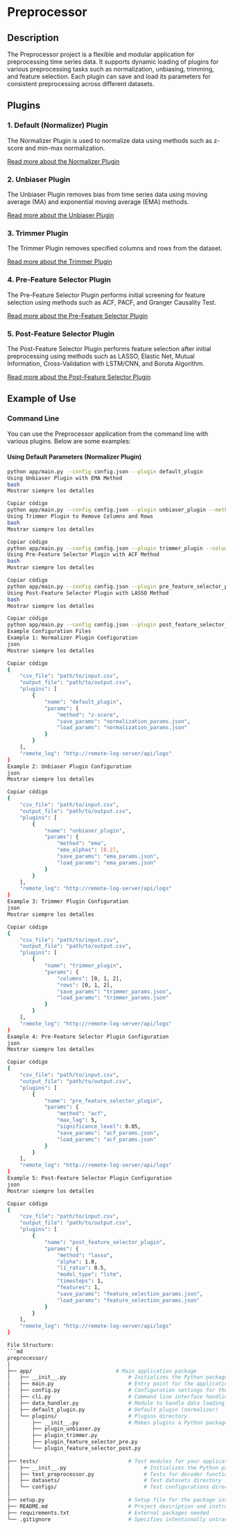 
# Preprocessor 

## Description

The Preprocessor project is a flexible and modular application for preprocessing time series data. It supports dynamic loading of plugins for various preprocessing tasks such as normalization, unbiasing, trimming, and feature selection. Each plugin can save and load its parameters for consistent preprocessing across different datasets.

## Plugins

### 1. Default (Normalizer) Plugin

The Normalizer Plugin is used to normalize data using methods such as z-score and min-max normalization.

[Read more about the Normalizer Plugin](https://github.com/harveybc/preprocessor/blob/main/README_normalizer.md)

### 2. Unbiaser Plugin

The Unbiaser Plugin removes bias from time series data using moving average (MA) and exponential moving average (EMA) methods.

[Read more about the Unbiaser Plugin](https://github.com/harveybc/preprocessor/blob/main/README_unbiaser.md)

### 3. Trimmer Plugin

The Trimmer Plugin removes specified columns and rows from the dataset.

[Read more about the Trimmer Plugin](https://github.com/harveybc/preprocessor/blob/main/README_trimmer.md)

### 4. Pre-Feature Selector Plugin

The Pre-Feature Selector Plugin performs initial screening for feature selection using methods such as ACF, PACF, and Granger Causality Test.

[Read more about the Pre-Feature Selector Plugin](https://github.com/harveybc/preprocessor/blob/main/README_feature_selector_pre.md)

### 5. Post-Feature Selector Plugin

The Post-Feature Selector Plugin performs feature selection after initial preprocessing using methods such as LASSO, Elastic Net, Mutual Information, Cross-Validation with LSTM/CNN, and Boruta Algorithm.

[Read more about the Post-Feature Selector Plugin](https://github.com/harveybc/preprocessor/blob/main/README_feature_selector_post.md)

## Example of Use

### Command Line

You can use the Preprocessor application from the command line with various plugins. Below are some examples:

#### Using Default Parameters (Normalizer Plugin)

```bash
python app/main.py --config config.json --plugin default_plugin
Using Unbiaser Plugin with EMA Method
bash
Mostrar siempre los detalles

Copiar código
python app/main.py --config config.json --plugin unbiaser_plugin --method ema --ema_alphas 0.2 --save_params ema_params.json
Using Trimmer Plugin to Remove Columns and Rows
bash
Mostrar siempre los detalles

Copiar código
python app/main.py --config config.json --plugin trimmer_plugin --columns 0 1 2 --rows 0 1 2
Using Pre-Feature Selector Plugin with ACF Method
bash
Mostrar siempre los detalles

Copiar código
python app/main.py --config config.json --plugin pre_feature_selector_plugin --method acf --save_params acf_params.json
Using Post-Feature Selector Plugin with LASSO Method
bash
Mostrar siempre los detalles

Copiar código
python app/main.py --config config.json --plugin post_feature_selector_plugin --method lasso --save_params lasso_params.json
Example Configuration Files
Example 1: Normalizer Plugin Configuration
json
Mostrar siempre los detalles

Copiar código
{
    "csv_file": "path/to/input.csv",
    "output_file": "path/to/output.csv",
    "plugins": [
        {
            "name": "default_plugin",
            "params": {
                "method": "z-score",
                "save_params": "normalization_params.json",
                "load_params": "normalization_params.json"
            }
        }
    ],
    "remote_log": "http://remote-log-server/api/logs"
}
Example 2: Unbiaser Plugin Configuration
json
Mostrar siempre los detalles

Copiar código
{
    "csv_file": "path/to/input.csv",
    "output_file": "path/to/output.csv",
    "plugins": [
        {
            "name": "unbiaser_plugin",
            "params": {
                "method": "ema",
                "ema_alphas": [0.2],
                "save_params": "ema_params.json",
                "load_params": "ema_params.json"
            }
        }
    ],
    "remote_log": "http://remote-log-server/api/logs"
}
Example 3: Trimmer Plugin Configuration
json
Mostrar siempre los detalles

Copiar código
{
    "csv_file": "path/to/input.csv",
    "output_file": "path/to/output.csv",
    "plugins": [
        {
            "name": "trimmer_plugin",
            "params": {
                "columns": [0, 1, 2],
                "rows": [0, 1, 2],
                "save_params": "trimmer_params.json",
                "load_params": "trimmer_params.json"
            }
        }
    ],
    "remote_log": "http://remote-log-server/api/logs"
}
Example 4: Pre-Feature Selector Plugin Configuration
json
Mostrar siempre los detalles

Copiar código
{
    "csv_file": "path/to/input.csv",
    "output_file": "path/to/output.csv",
    "plugins": [
        {
            "name": "pre_feature_selector_plugin",
            "params": {
                "method": "acf",
                "max_lag": 5,
                "significance_level": 0.05,
                "save_params": "acf_params.json",
                "load_params": "acf_params.json"
            }
        }
    ],
    "remote_log": "http://remote-log-server/api/logs"
}
Example 5: Post-Feature Selector Plugin Configuration
json
Mostrar siempre los detalles

Copiar código
{
    "csv_file": "path/to/input.csv",
    "output_file": "path/to/output.csv",
    "plugins": [
        {
            "name": "post_feature_selector_plugin",
            "params": {
                "method": "lasso",
                "alpha": 1.0,
                "l1_ratio": 0.5,
                "model_type": "lstm",
                "timesteps": 1,
                "features": 1,
                "save_params": "feature_selection_params.json",
                "load_params": "feature_selection_params.json"
            }
        }
    ],
    "remote_log": "http://remote-log-server/api/logs"
}

File Structure:
```md
preprocessor/
│
├── app/                           # Main application package
│   ├── __init__.py                    # Initializes the Python package
│   ├── main.py                        # Entry point for the application
│   ├── config.py                      # Configuration settings for the app
│   ├── cli.py                         # Command line interface handling
│   ├── data_handler.py                # Module to handle data loading
│   ├── default_plugin.py              # Default plugin (normalizer)
│   └── plugins/                       # Plugins directory
│       ├── __init__.py                # Makes plugins a Python package
│       ├── plugin_unbiaser.py
│       ├── plugin_trimmer.py
│       ├── plugin_feature_selector_pre.py
│       └── plugin_feature_selector_post.py
│
├── tests/                             # Test modules for your application
│   ├── __init__.py                         # Initializes the Python package for tests
│   ├── test_preprocessor.py                # Tests for decoder functionality
│   ├── datasets/                           # Test datasets directory
│   └── configs/                            # Test configurations directory
│
├── setup.py                           # Setup file for the package installation
├── README.md                          # Project description and instructions
├── requirements.txt                   # External packages needed
└── .gitignore                         # Specifies intentionally untracked files to ignore
```




